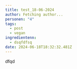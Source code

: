 ```yaml
---
title: test_18-06-2024
author: Fetching author...
personen: "4"
tags:
  - post
  - vegan
ingredientenn:
  - dsqfdfsq
date: 2024-06-18T18:32:32.481Z
---
```

d﻿fqd